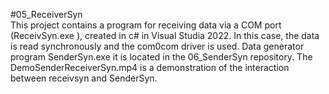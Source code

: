 #05_ReceiverSyn<br>
This project contains a program for receiving data via a COM port (ReceivSyn.exe ),
created in c# in Visual Studia 2022.
In this case, the data is read synchronously and the com0com driver is used.
Data generator program SenderSyn.exe it is located in the 06_SenderSyn repository.
The DemoSenderReceiverSyn.mp4 is a demonstration of the interaction between receivsyn and SenderSyn.